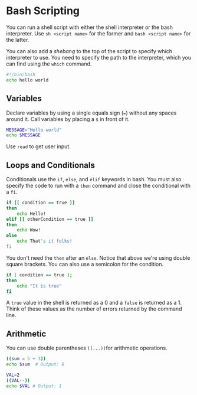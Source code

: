 # Bash Scripting

You can run a shell script with either the shell interpreter or the bash interpreter. Use `sh <script name>` for the former and `bash <script name>` for the latter.

You can also add a *shebang* to the top of the script to specify which interpreter to use. You need to specify the path to the interpreter, which you can find using the `which` command.

```sh
#!/bin/bash
echo hello world
```

## Variables

Declare variables by using a single equals sign (`=`) without any spaces around it. Call variables by placing a `$` in front of it.

```sh
MESSAGE="Hello world"
echo $MESSAGE
```

Use `read` to get user input.


## Loops and Conditionals

Conditionals use the `if`, `else`, and `elif` keywords in bash. You must also specify the code to run with a `then` command and close the conditional with a `fi`.

```sh
if [[ condition == true ]]
then
    echo Hello!
elif [[ otherCondition == true ]]
then
    echo Wow!
else
    echo That's it folks!
fi
```

You don't need the `then` after an `else`. Notice that above we're using double square brackets. You can also use a semicolon for the condition.

```sh
if [ condition == true ];
then
    echo "It is true"
fi
```

A `true` value in the shell is returned as a 0 and a `false` is returned as a 1. Think of these values as the number of errors returned by the command line.

## Arithmetic

You can use double parentheses `((...))`for arithmetic operations.

```sh
((sum = 5 + 3))
echo $sum  # Output: 8

VAL=2
((VAL--))
echo $VAL # Output: 1
```
